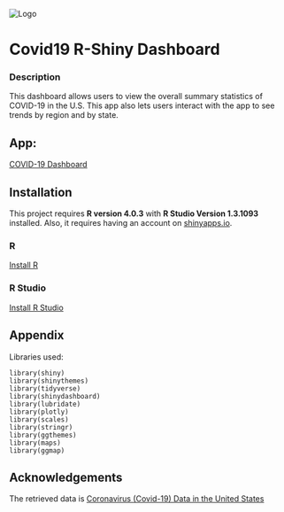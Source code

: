 ![Logo](https://cdnuploads.aa.com.tr/uploads/Contents/2020/03/31/thumbs_b_c_f0c9e70408e03dcbd2c231d82228c08b.jpg?v=210121)

# Covid19 R-Shiny Dashboard

### Description
This dashboard allows users to view the overall summary statistics of COVID-19 in the U.S. This app also lets users interact with the app to see trends by region and by state.

## App:
[COVID-19 Dashboard](https://vandaidong99.shinyapps.io/RShinyProject/)

## Installation

This project requires **R version 4.0.3** with **R Studio Version 1.3.1093** installed. Also, it requires having an account on [shinyapps.io](https://www.shinyapps.io/).

### R
[Install R](https://www.r-project.org/)

### R Studio
[Install R Studio](https://www.rstudio.com/products/rstudio/download/)


## Appendix

Libraries used:
```{r}
library(shiny)
library(shinythemes)
library(tidyverse)
library(shinydashboard)
library(lubridate)
library(plotly)
library(scales)
library(stringr)
library(ggthemes)
library(maps)
library(ggmap)
```

## Acknowledgements
The retrieved data is [Coronavirus (Covid-19) Data in the United States](https://github.com/nytimes/covid-19-data)
